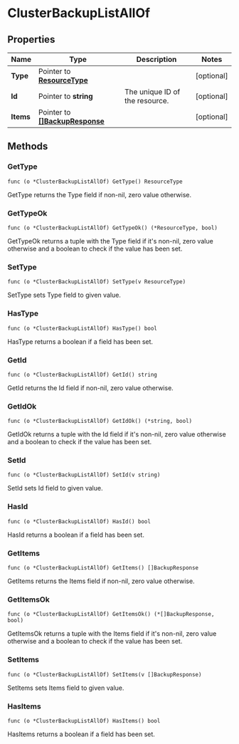 # ClusterBackupListAllOf



## Properties

|Name | Type | Description | Notes|
|------------ | ------------- | ------------- | -------------|
|**Type** | Pointer to [**ResourceType**](ResourceType.md) |  | [optional] |
|**Id** | Pointer to **string** | The unique ID of the resource. | [optional] |
|**Items** | Pointer to [**[]BackupResponse**](BackupResponse.md) |  | [optional] |

## Methods


### GetType

`func (o *ClusterBackupListAllOf) GetType() ResourceType`

GetType returns the Type field if non-nil, zero value otherwise.

### GetTypeOk

`func (o *ClusterBackupListAllOf) GetTypeOk() (*ResourceType, bool)`

GetTypeOk returns a tuple with the Type field if it's non-nil, zero value otherwise
and a boolean to check if the value has been set.

### SetType

`func (o *ClusterBackupListAllOf) SetType(v ResourceType)`

SetType sets Type field to given value.

### HasType

`func (o *ClusterBackupListAllOf) HasType() bool`

HasType returns a boolean if a field has been set.

### GetId

`func (o *ClusterBackupListAllOf) GetId() string`

GetId returns the Id field if non-nil, zero value otherwise.

### GetIdOk

`func (o *ClusterBackupListAllOf) GetIdOk() (*string, bool)`

GetIdOk returns a tuple with the Id field if it's non-nil, zero value otherwise
and a boolean to check if the value has been set.

### SetId

`func (o *ClusterBackupListAllOf) SetId(v string)`

SetId sets Id field to given value.

### HasId

`func (o *ClusterBackupListAllOf) HasId() bool`

HasId returns a boolean if a field has been set.

### GetItems

`func (o *ClusterBackupListAllOf) GetItems() []BackupResponse`

GetItems returns the Items field if non-nil, zero value otherwise.

### GetItemsOk

`func (o *ClusterBackupListAllOf) GetItemsOk() (*[]BackupResponse, bool)`

GetItemsOk returns a tuple with the Items field if it's non-nil, zero value otherwise
and a boolean to check if the value has been set.

### SetItems

`func (o *ClusterBackupListAllOf) SetItems(v []BackupResponse)`

SetItems sets Items field to given value.

### HasItems

`func (o *ClusterBackupListAllOf) HasItems() bool`

HasItems returns a boolean if a field has been set.



